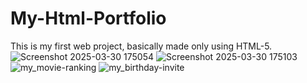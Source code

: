 # My-Html-Portfolio
This is my first web project, basically made only using HTML-5.
![Screenshot 2025-03-30 175054](https://github.com/user-attachments/assets/f393bd7a-1c10-4557-b4ba-4a5051734113)
![Screenshot 2025-03-30 175103](https://github.com/user-attachments/assets/e54289cd-0364-45e9-a8ff-b14608f39e22)
![my_movie-ranking](https://github.com/user-attachments/assets/9873919f-f00a-458c-8368-739135a55718)
![my_birthday-invite](https://github.com/user-attachments/assets/d9a18e45-d5d8-446b-b82b-9625275c1d71)
